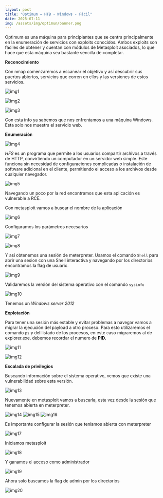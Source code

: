 ```yaml
---
layout: post
title: "Optimum – HTB - Windows - Fácil"
date: 2025-07-11
img: /assets/img/optimun/banner.png
---
```

Optimum es una máquina para principiantes que se centra principalmente en la enumeración de servicios con exploits conocidos. Ambos exploits son fáciles de obtener y cuentan con módulos de Metasploit asociados, lo que hace que esta máquina sea bastante sencilla de completar.

**Reconocimiento**

Con nmap comenzaremos a escanear el objetivo y así
descubrir sus puertos abiertos, servicios que corren en
ellos y las versiones de estos servicios.

![img1](/secnotes/assets/img/optimun/1.png)

 ![img2](/secnotes/assets/img/optimun/2.png)

 ![img3](/secnotes/assets/img/optimun/3.png)
 
Con esta info ya sabemos que nos enfrentamos a una máquina Windows. Esta solo nos muestra el servicio web. 

**Enumeración**

![img4](/secnotes/assets/img/optimun/4.png)
 
_HFS_ es un programa que permite a los usuarios compartir archivos a través de HTTP, convirtiendo un computador en un servidor web simple. Este funciona sin necesidad de configuraciones complicadas o instalación de software adicional en el cliente, permitiendo el acceso a los archivos desde cualquier navegador.

![img5](/secnotes/assets/img/optimun/5.png)
 
Navegando un poco por la red encontramos que esta aplicación es vulnerable a RCE.

Con metasploit vamos a buscar el nombre de la aplicación 

![img6](/secnotes/assets/img/optimun/6.png)
 
Configuramos los parámetros necesarios

![img7](/secnotes/assets/img/optimun/7.png)

 ![img8](/secnotes/assets/img/optimun/8.png)
 
Y así obtenemos una sesión de meterpreter.
Usamos el comando `Shell` para abrir una sesion con una Shell interactiva y navegando por los directorios encontramos la flag de usuario.

![img9](/secnotes/assets/img/optimun/9.png)
 
Validaremos la versión del sistema operativo con el comando `sysinfo`

![img10](/secnotes/assets/img/optimun/10.png)
 
Tenemos un _Windows server 2012_

**Explotación**

Para tener una sesión más estable y evitar problemas a navegar vamos a migrar la ejecución del payload a otro proceso.
Para esto utilizaremos el comando `ps` y del listado de los procesos, en este caso migraremos al de explorer.exe. debemos recordar el numero de **PID.**

![img11](/secnotes/assets/img/optimun/11.png)

![img12](/secnotes/assets/img/optimun/12.png)
  

**Escalada de privilegios**

Buscando información sobre el sistema operativo, vemos que existe una vulnerabilidad sobre esta versión. 

![img13](/secnotes/assets/img/optimun/13.png)
 
Nuevamente en metasploit vamos a buscarla, esta vez desde la sesión que tenemos abierta en meterpreter.
 
 ![img14](/secnotes/assets/img/optimun/14.png)
 ![img15](/secnotes/assets/img/optimun/15.png)
 ![img16](/secnotes/assets/img/optimun/16.png)
 
Es importante configurar la sesión que teníamos abierta con meterpreter

 ![img17](/secnotes/assets/img/optimun/17.png)
 
Iniciamos metasploit

![img18](/secnotes/assets/img/optimun/18.png)
 
Y ganamos el acceso como administrador

![img19](/secnotes/assets/img/optimun/19.png)
 

Ahora solo buscamos la flag de admin por los directorios

![img20](/secnotes/assets/img/optimun/20.png)

 

